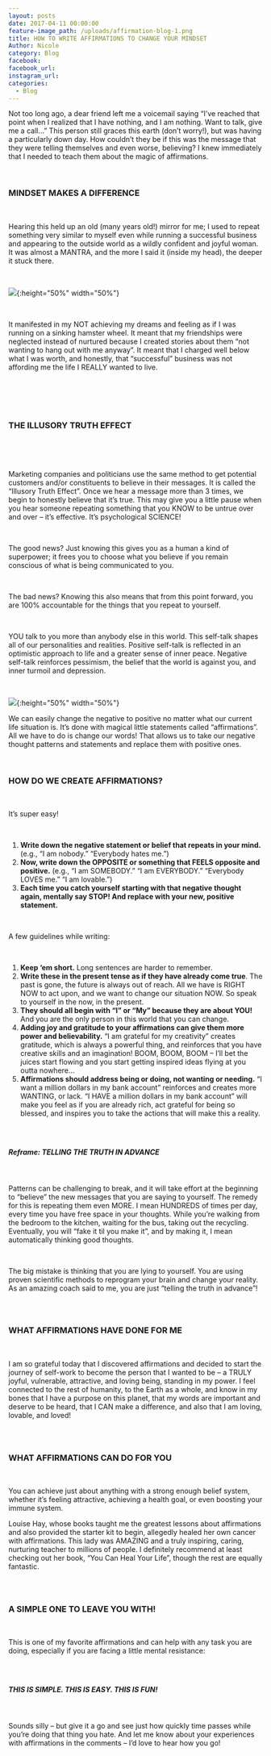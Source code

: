 ```yaml
---
layout: posts
date: 2017-04-11 00:00:00
feature-image_path: /uploads/affirmation-blog-1.png
title: HOW TO WRITE AFFIRMATIONS TO CHANGE YOUR MINDSET
Author: Nicole
category: Blog
facebook:
facebook_url:
instagram_url:
categories:
  - Blog
---
```


Not too long ago, a dear friend left me a voicemail saying “I’ve reached that point when I realized that I have nothing, and I am nothing. Want to talk, give me a call…” This person still graces this earth (don’t worry!), but was having a particularly down day. How couldn’t they be if this was the message that they were telling themselves and even worse, believing? I knew immediately that I needed to teach them about the magic of affirmations.

&nbsp;

### MINDSET MAKES A DIFFERENCE

&nbsp;

Hearing this held up an old (many years old!) mirror for me; I used to repeat something very similar to myself even while running a successful business and appearing to the outside world as a wildly confident and joyful woman. It was almost a MANTRA, and the more I said it (inside my head), the deeper it stuck there.

&nbsp;

![](/uploads/affirmation-blog-1.png){:height="50%" width="50%"}

&nbsp;

It manifested in my NOT achieving my dreams and feeling as if I was running on a sinking hamster wheel. It meant that my friendships were neglected instead of nurtured because I created stories about them “not wanting to hang out with me anyway”. It meant that I charged well below what I was worth, and honestly, that “successful” business was not affording me the life I REALLY wanted to live.

&nbsp;

### &nbsp;

### THE ILLUSORY TRUTH EFFECT

&nbsp;

&nbsp;

Marketing companies and politicians use the same method to get potential customers and/or constituents to believe in their messages. It is called the “Illusory Truth Effect”. Once we hear a message more than 3 times, we begin to honestly believe that it’s true. This may give you a little pause when you hear someone repeating something that you KNOW to be untrue over and over – it’s effective. It’s psychological SCIENCE!

&nbsp;

The good news? Just knowing this gives you as a human a kind of superpower; it frees you to choose what you believe if you remain conscious of what is being communicated to you.

&nbsp;

The bad news? Knowing this also means that from this point forward, you are 100% accountable for the things that you repeat to yourself.

&nbsp;

YOU talk to you more than anybody else in this world. This self-talk shapes all of our personalities and realities. Positive self-talk is reflected in an optimistic approach to life and a greater sense of inner peace. Negative self-talk reinforces pessimism, the belief that the world is against you, and inner turmoil and depression.

&nbsp;

![](/uploads/affirmation-blog-2.png){:height="50%" width="50%"}

We can easily change the negative to positive no matter what our current life situation is. It’s done with magical little statements called “affirmations”. All we have to do is change our words! That allows us to take our negative thought patterns and statements and replace them with positive ones.

&nbsp;

### HOW DO WE CREATE AFFIRMATIONS?

&nbsp;

It’s super easy!

&nbsp;

1. **Write down the negative statement or belief that repeats in your mind.** (e.g., “I am nobody.” “Everybody hates me.”)
2. **Now, write down the OPPOSITE or something that FEELS opposite and positive.** (e.g., “I am SOMEBODY.” “I am EVERYBODY.” “Everybody LOVES me.” “I am lovable.”)
3. **Each time you catch yourself starting with that negative thought again, mentally say STOP! And replace with your new, positive statement.**

&nbsp;

A few guidelines while writing:

&nbsp;

1. **Keep ‘em short.** Long sentences are harder to remember.
2. **Write these in the present tense as if they have already come true**. The past is gone, the future is always out of reach. All we have is RIGHT NOW to act upon, and we want to change our situation NOW. So speak to yourself in the now, in the present.
3. **They should all begin with “I” or “My” because they are about YOU!** And you are the only person in this world that you can change.
4. **Adding joy and gratitude to your affirmations can give them more power and believability.** “I am grateful for my creativity” creates gratitude, which is always a powerful thing, and reinforces that you have creative skills and an imagination! BOOM, BOOM, BOOM – I’ll bet the juices start flowing and you start getting inspired ideas flying at you outta nowhere…
5. **Affirmations should address being or doing, not wanting or needing.** “I want a million dollars in my bank account” reinforces and creates more WANTING, or lack. “I HAVE a million dollars in my bank account” will make you feel as if you are already rich, act grateful for being so blessed, and inspires you to take the actions that will make this a reality.

##### &nbsp;

##### Reframe: TELLING THE TRUTH IN ADVANCE

&nbsp;

Patterns can be challenging to break, and it will take effort at the beginning to “believe” the new messages that you are saying to yourself. The remedy for this is repeating them even MORE. I mean HUNDREDS of times per day, every time you have free space in your thoughts. While you’re walking from the bedroom to the kitchen, waiting for the bus, taking out the recycling. Eventually, you will “fake it til you make it”, and by making it, I mean automatically thinking good thoughts.

&nbsp;

The big mistake is thinking that you are lying to yourself. You are using proven scientific methods to reprogram your brain and change your reality. As an amazing coach said to me, you are just “telling the truth in advance”!

### &nbsp;

### WHAT AFFIRMATIONS HAVE DONE FOR ME

&nbsp;

I am so grateful today that I discovered affirmations and decided to start the journey of self-work to become the person that I wanted to be – a TRULY joyful, vulnerable, attractive, and loving being, standing in my power. I feel connected to the rest of humanity, to the Earth as a whole, and know in my bones that I have a purpose on this planet, that my words are important and deserve to be heard, that I CAN make a difference, and also that I am loving, lovable, and loved!

### &nbsp;

### WHAT AFFIRMATIONS CAN DO FOR YOU

&nbsp;

You can achieve just about anything with a strong enough belief system, whether it’s feeling attractive, achieving a health goal, or even boosting your immune system.

Louise Hay, whose books taught me the greatest lessons about affirmations and also provided the starter kit to begin, allegedly healed her own cancer with affirmations. This lady was AMAZING and a truly inspiring, caring, nurturing teacher to millions of people. I definitely recommend at least checking out her book, “You Can Heal Your Life”, though the rest are equally fantastic.

### &nbsp;

### A SIMPLE ONE TO LEAVE YOU WITH!

&nbsp;

This is one of my favorite affirmations and can help with any task you are doing, especially if you are facing a little mental resistance:

##### &nbsp;

##### THIS IS SIMPLE. THIS IS EASY. THIS IS FUN!

&nbsp;

Sounds silly – but give it a go and see just how quickly time passes while you’re doing that thing you hate. And let me know about your experiences with affirmations in the comments – I’d love to hear how you go!
